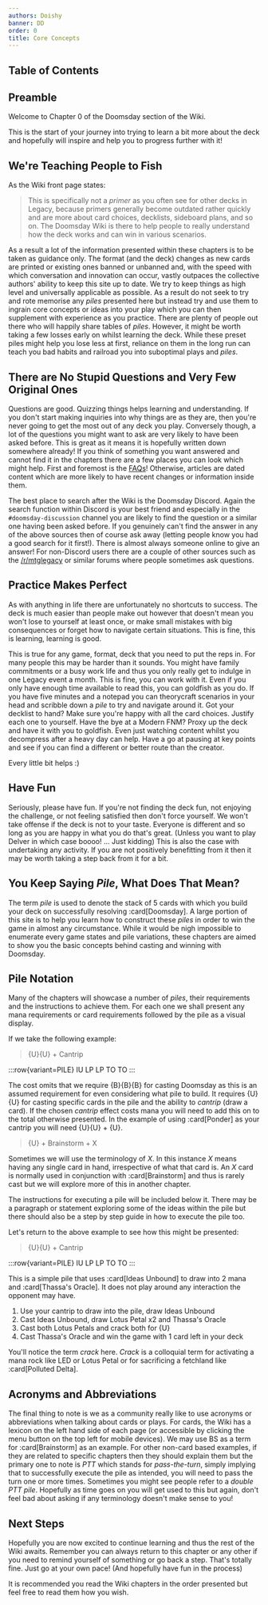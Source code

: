```yaml
---
authors: Doishy
banner: DD
order: 0
title: Core Concepts
---
```


## Table of Contents

## Preamble

Welcome to Chapter 0 of the Doomsday section of the Wiki.

This is the start of your journey into trying to learn a bit more about the deck
and hopefully will inspire and help you to progress further with it!

## We're Teaching People to Fish

As the Wiki front page states:

> This is specifically not a _primer_ as you often see for other decks in
> Legacy, because primers generally become outdated rather quickly and are more
> about card choices, decklists, sideboard plans, and so on. The Doomsday Wiki
> is there to help people to really understand how the deck works and can win in
> various scenarios.

As a result a lot of the information presented within these chapters is to be
taken as guidance only. The format (and the deck) changes as new cards are
printed or existing ones banned or unbanned and, with the speed with which
conversation and innovation can occur, vastly outpaces the collective authors'
ability to keep this site up to date. We try to keep things as high level and
universally applicable as possible. As a result do not seek to try and rote
memorise any _piles_ presented here but instead try and use them to ingrain core
concepts or ideas into your play which you can then supplement with experience
as you practice. There are plenty of people out there who will happily share
tables of _piles_. However, it might be worth taking a few losses early on
whilst learning the deck. While these preset piles might help you lose less at
first, reliance on them in the long run can teach you bad habits and railroad
you into suboptimal plays and _piles_.

## There are No Stupid Questions and Very Few Original Ones

Questions are good. Quizzing things helps learning and understanding. If you
don't start making inquiries into why things are as they are, then you're never
going to get the most out of any deck you play. Conversely though, a lot of the
questions you might want to ask are very likely to have been asked before. This
is great as it means it is hopefully written down somewhere already! If you
think of something you want answered and cannot find it in the chapters there
are a few places you can look which might help. First and foremost is the
[FAQs](/appendices/faq)! Otherwise, articles are dated content which are more
likely to have recent changes or information inside them.

The best place to search after the Wiki is the Doomsday Discord. Again the
search function within Discord is your best friend and especially in the
`#doomsday-discussion` channel you are likely to find the question or a similar
one having been asked before. If you genuinely can't find the answer in any of
the above sources then of course ask away (letting people know you had a good
search for it first!). There is almost always someone online to give an answer!
For non-Discord users there are a couple of other sources such as the
[/r/mtglegacy](https://www.reddit.com/r/MTGLegacy/) or similar forums where
people sometimes ask questions.

## Practice Makes Perfect

As with anything in life there are unfortunately no shortcuts to success. The
deck is much easier than people make out however that doesn't mean you won't
lose to yourself at least once, or make small mistakes with big consequences or
forget how to navigate certain situations. This is fine, this is learning,
learning is good.

This is true for any game, format, deck that you need to put the reps in.
For many people this may be harder than it sounds. You might have family
commitments or a busy work life and thus you only really get to indulge in one
Legacy event a month. This is fine, you can work with it. Even if you only have
enough time available to read this, you can goldfish as you do. If you have five
minutes and a notepad you can theorycraft scenarios in your head and scribble
down a _pile_ to try and navigate around it. Got your decklist to hand? Make
sure you're happy with all the card choices. Justify each one to yourself. Have
the bye at a Modern FNM? Proxy up the deck and have it with you to goldfish.
Even just watching content whilst you decompress after a heavy day can help.
Have a go at pausing at key points and see if you can find a different or better
route than the creator.

Every little bit helps :)

## Have Fun

Seriously, please have fun. If you're not finding the deck fun, not enjoying the
challenge, or not feeling satisfied then don't force yourself. We won't take
offense if the deck is not to your taste. Everyone is different and so long as
you are happy in what you do that's great. (Unless you want to play Delver in
which case boooo! ... Just kidding) This is also the case with undertaking any
activity. If you are not positively benefitting from it then it may be worth
taking a step back from it for a bit.

## You Keep Saying _Pile_, What Does That Mean?

The term _pile_ is used to denote the stack of 5 cards with which you build your
deck on successfully resolving :card[Doomsday]. A large portion of this site is
to help you learn how to construct these _piles_ in order to win the game in
almost any circumstance. While it would be nigh impossible to enumerate every
game states and pile variations, these chapters are aimed to show you the basic
concepts behind casting and winning with Doomsday.

## Pile Notation

Many of the chapters will showcase a number of _piles_, their requirements and
the instructions to achieve them. For each one we shall present any mana
requirements or card requirements followed by the pile as a visual display.

If we take the following example:

> {U}{U} + Cantrip

:::row{variant=PILE}
IU
LP
LP
TO
TO
:::

The cost omits that we require {B}{B}{B} for casting Doomsday as this is an
assumed requirement for even considering what pile to build. It requires
{U}{U} for casting specific cards in the pile and the ability to _cantrip_
(draw a card). If the chosen _cantrip_ effect costs mana you will need to add
this on to the total otherwise presented. In the example of using
:card[Ponder] as your cantrip you will need {U}{U} + {U}.

> {U} + Brainstorm + X

Sometimes we will use the terminology of _X_. In this instance _X_ means having
any single card in hand, irrespective of what that card is. An _X_ card is
normally used in conjunction with :card[Brainstorm] and thus is rarely cast but
we will explore more of this in another chapter.

The instructions for executing a pile will be included below it. There may be a
paragraph or statement exploring some of the ideas within the pile but there
should also be a step by step guide in how to execute the pile too.

Let's return to the above example to see how this might be presented:

> {U}{U} + Cantrip

:::row{variant=PILE}
IU
LP
LP
TO
TO
:::

This is a simple pile that uses :card[Ideas Unbound] to draw into 2 mana and
:card[Thassa's Oracle]. It does not play around any interaction the opponent may
have.

1. Use your cantrip to draw into the pile, draw Ideas Unbound
1. Cast Ideas Unbound, draw Lotus Petal x2 and Thassa's Oracle
1. Cast both Lotus Petals and crack both for {U}
1. Cast Thassa's Oracle and win the game with 1 card left in your deck

You'll notice the term _crack_ here. _Crack_ is a colloquial term for activating
a mana rock like LED or Lotus Petal or for sacrificing a fetchland like
:card[Polluted Delta].

## Acronyms and Abbreviations

The final thing to note is we as a community really like to use acronyms or
abbreviations when talking about cards or plays. For cards, the Wiki has a
lexicon on the left hand side of each page (or accessible by clicking the menu
button on the top left for mobile devices). We may use BS as a term for
:card[Brainstorm] as an example. For other non-card based examples, if they are
related to specific chapters then they should explain them but the primary one
to note is _PTT_ which stands for _pass-the-turn_, simply implying that to
successfully execute the pile as intended, you will need to pass the turn one or
more times. Sometimes you might see people refer to a _double PTT pile_.
Hopefully as time goes on you will get used to this but again, don't feel bad
about asking if any terminology doesn't make sense to you!

## Next Steps

Hopefully you are now excited to continue learning and thus the rest of the Wiki
awaits. Remember you can always return to this chapter or any other if you need
to remind yourself of something or go back a step. That's totally fine. Just
go at your own pace! (And hopefully have fun in the process)

It is recommended you read the Wiki chapters in the order presented but feel
free to read them how you wish.

